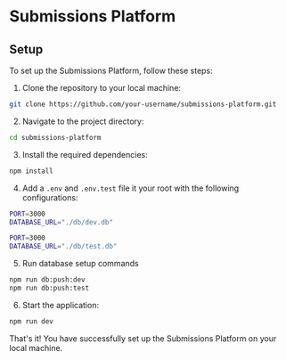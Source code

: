 # Submissions Platform

## Setup

To set up the Submissions Platform, follow these steps:

1. Clone the repository to your local machine:

```bash
git clone https://github.com/your-username/submissions-platform.git
```

2. Navigate to the project directory:

```bash
cd submissions-platform
```

3. Install the required dependencies:

```bash
npm install
```

4. Add a `.env` and `.env.test` file it your root with the following configurations:

```bash
PORT=3000
DATABASE_URL="./db/dev.db"
```

```bash
PORT=3000
DATABASE_URL="./db/test.db"
```

5. Run database setup commands

```bash
npm run db:push:dev
npm run db:push:test
```

6. Start the application:

```bash
npm run dev
```

That's it! You have successfully set up the Submissions Platform on your local machine.
